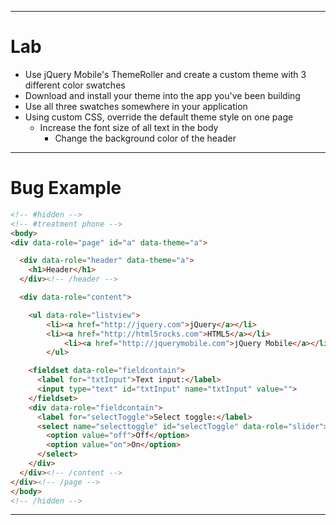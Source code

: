 <!--
{
	"title": "Lab",
	"sidebar": false,
	"theme": "jquery-mobile",
	"plugins": [ "jquerymobiledefaulttheme" ]
}
-->
---

<!-- { "section": "Lab" } -->

# Lab

* Use jQuery Mobile's ThemeRoller and create a custom theme with 3 different color swatches
* Download and install your theme into the app you've been building
* Use all three swatches somewhere in your application
* Using custom CSS, override the default theme style on one page
  * Increase the font size of all text in the body
	* Change the background color of the header

---

<!-- { "layout": "phone" } -->

# Bug Example

```html
<!-- #hidden -->
<!-- #treatment phone -->
<body>
<div data-role="page" id="a" data-theme="a">

  <div data-role="header" data-theme="a">
    <h1>Header</h1>
  </div><!-- /header -->

  <div data-role="content">

    <ul data-role="listview">
	    <li><a href="http://jquery.com">jQuery</a></li>
	    <li><a href="http://html5rocks.com">HTML5</a></li>
			<li><a href="http://jquerymobile.com">jQuery Mobile</a></li>
		</ul>

    <fieldset data-role="fieldcontain">
      <label for="txtInput">Text input:</label>
      <input type="text" id="txtInput" name="txtInput" value="">
    </fieldset>
    <div data-role="fieldcontain">
      <label for="selectToggle">Select toggle:</label>
      <select name="selecttoggle" id="selectToggle" data-role="slider">
        <option value="off">Off</option>
        <option value="on">On</option>
      </select>
    </div>
  </div><!-- /content -->
</div><!-- /page -->
</body>
<!-- /hidden -->
```

---
